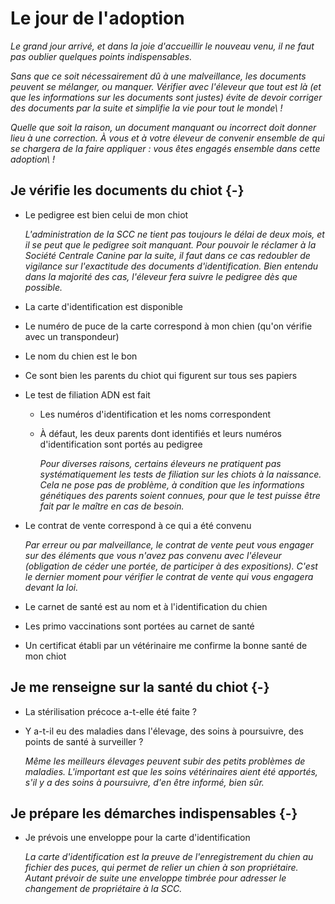 
# Le jour de l'adoption

*Le grand jour arrivé, et dans la joie d'accueillir le nouveau venu, il ne faut pas oublier quelques points indispensables.*

*Sans que ce soit nécessairement dû à une malveillance, les documents peuvent se mélanger, ou manquer. Vérifier avec l'éleveur que tout est là (et que les informations sur les documents sont justes) évite de devoir corriger des documents par la suite et simplifie la vie pour tout le monde\ !*

*Quelle que soit la raison, un document manquant ou incorrect doit donner lieu à une correction. À vous et à votre éleveur de convenir ensemble de qui se chargera de la faire appliquer : vous êtes engagés ensemble dans cette adoption\ !*

## Je vérifie les documents du chiot {-}

-   Le pedigree est bien celui de mon chiot

    *L'administration de la SCC ne tient pas toujours le délai de deux mois, et il se peut que le pedigree soit manquant. Pour pouvoir le réclamer à la Société Centrale Canine par la suite, il faut dans ce cas redoubler de vigilance sur l'exactitude des documents d'identification. Bien entendu dans la majorité des cas, l'éleveur fera suivre le pedigree dès que possible.*
-   La carte d'identification est disponible
-   Le numéro de puce de la carte correspond à mon chien (qu'on vérifie avec un transpondeur)
-   Le nom du chien est le bon
-   Ce sont bien les parents du chiot qui figurent sur tous ses papiers
-   Le test de filiation ADN est fait
    -   Les numéros d'identification et les noms correspondent
    -   À défaut, les deux parents dont identifiés et leurs numéros d'identification sont portés au pedigree

        *Pour diverses raisons, certains éleveurs ne pratiquent pas systématiquement les tests de filiation sur les chiots à la naissance. Cela ne pose pas de problème, à condition que les informations génétiques des parents soient connues, pour que le test puisse être fait par le maître en cas de besoin.*
-   Le contrat de vente correspond à ce qui a été convenu

    *Par erreur ou par malveillance, le contrat de vente peut vous engager sur des éléments que vous n'avez pas convenu avec l'éleveur (obligation de céder une portée, de participer à des expositions). C'est le dernier moment pour vérifier le contrat de vente qui vous engagera devant la loi.*
-   Le carnet de santé est au nom et à l'identification du chien
-   Les primo vaccinations sont portées au carnet de santé
-   Un certificat établi par un vétérinaire me confirme la bonne santé de mon chiot

## Je me renseigne sur la santé du chiot {-}

-   La stérilisation précoce a-t-elle été faite ?
-   Y a-t-il eu des maladies dans l'élevage, des soins à poursuivre, des points de santé à surveiller ?

    *Même les meilleurs élevages peuvent subir des petits problèmes de maladies. L'important est que les soins vétérinaires aient été apportés, s'il y a des soins à poursuivre, d'en être informé, bien sûr.*

## Je prépare les démarches indispensables {-}

-   Je prévois une enveloppe pour la carte d'identification

    *La carte d'identification est la preuve de l'enregistrement du chien au fichier des puces, qui permet de relier un chien à son propriétaire. Autant prévoir de suite une enveloppe timbrée pour adresser le changement de propriétaire à la SCC.*
